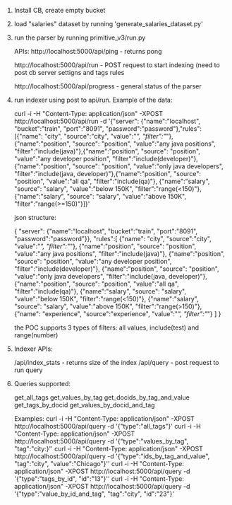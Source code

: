 
1) Install CB, create empty bucket

2) load "salaries" dataset by running 'generate_salaries_dataset.py'

3) run the parser by running  primitive_v3/run.py
   
   APIs:
    http://localhost:5000/api/ping  - returns pong
    
    http://localhost:5000/api/run - POST request to start indexing (need to post cb server settigns and tags rules
    
    http://localhost:5000/api/progress - general status of the parser

4) run indexer using post to api/run. Example of the data:

    curl -i -H "Content-Type: application/json" -XPOST  http://localhost:5000/api/run -d '{"server": {"name":"localhost", "bucket":"train", "port":"8091", "password":"password"},"rules":[{"name": "city", "source":"city", "value":"*", "filter":"*"},{"name":"position", "source": "position", "value":"any java positions", "filter":"include(java)"},{"name":"position", "source": "position", "value":"any developer position", "filter":"include(developer)"},{"name":"position", "source": "position", "value":"only java developers", "filter":"include(java, developer)"},{"name":"position", "source": "position", "value":"all qa", "filter":"include(qa)"}, {"name":"salary", "source": "salary", "value":"below 150K", "filter":"range(<150)"},{"name":"salary", "source": "salary", "value":"above 150K", "filter":"range(>=150)"}]}'

    json structure:

    {
        "server": {"name":"localhost", "bucket":"train", "port":"8091", "password":"password"}},
        "rules":[
            {"name": "city", "source":"city", "value":"*", "filter":"*"},
            {"name":"position", "source": "position", "value":"any java positions", "filter":"include(java)"},
            {"name":"position", "source": "position", "value":"any developer position", "filter":"include(developer)"},
            {"name":"position", "source": "position", "value":"only java developers", "filter":"include(java, developer)"},
            {"name":"position", "source": "position", "value":"all qa", "filter":"include(qa)"},
            {"name":"salary", "source": "salary", "value":"below 150K", "filter":"range(<150)"},
            {"name":"salary", "source": "salary", "value":"above 150K", "filter":"range(>150)"},
            {"name": "experience", "source":"experience", "value":"*", "filter":"*"}
         ]
    }

    the POC supports 3 types of filters: all values, include(test) and range(number)

5) Indexer APIs:

      /api/index_stats - returns size of the index
      /api/query - post request to run query

6) Queries supported:

    get_all_tags
    get_values_by_tag
    get_docids_by_tag_and_value
    get_tags_by_docid
    get_values_by_docid_and_tag

    Examples:
        curl -i -H "Content-Type: application/json" -XPOST  http://localhost:5000/api/query -d '{"type":"all_tags"}'
        curl -i -H "Content-Type: application/json" -XPOST  http://localhost:5000/api/query -d '{"type":"values_by_tag", "tag":"city:}''
        curl -i -H "Content-Type: application/json" -XPOST  http://localhost:5000/api/query -d '{"type":"ids_by_tag_and_value", "tag":"city", "value":"Chicago"}''
        curl -i -H "Content-Type: application/json" -XPOST  http://localhost:5000/api/query -d '{"type":"tags_by_id", "id":"13"}''
        curl -i -H "Content-Type: application/json" -XPOST  http://localhost:5000/api/query -d '{"type":"value_by_id_and_tag", "tag":"city", "id":"23"}'
